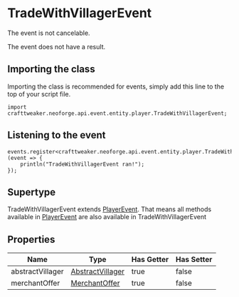 # TradeWithVillagerEvent

The event is not cancelable.

The event does not have a result.

## Importing the class

Importing the class is recommended for events, simply add this line to the top of your script file.
```zenscript
import crafttweaker.neoforge.api.event.entity.player.TradeWithVillagerEvent;
```


## Listening to the event

```zenscript
events.register<crafttweaker.neoforge.api.event.entity.player.TradeWithVillagerEvent>(event => {
    println("TradeWithVillagerEvent ran!");
});
```


## Supertype

TradeWithVillagerEvent extends [PlayerEvent](/neoforge/api/event/entity/player/PlayerEvent). That means all methods available in [PlayerEvent](/neoforge/api/event/entity/player/PlayerEvent) are also available in TradeWithVillagerEvent

## Properties

|       Name       |                                  Type                                  | Has Getter | Has Setter |
|------------------|------------------------------------------------------------------------|------------|------------|
| abstractVillager | [AbstractVillager](/vanilla/api/entity/type/villager/AbstractVillager) | true       | false      |
| merchantOffer    | [MerchantOffer](/vanilla/api/villager/MerchantOffer)                   | true       | false      |

